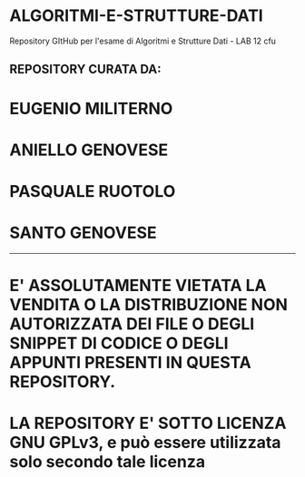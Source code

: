 # ALGORITMI-E-STRUTTURE-DATI
 Repository GItHub per l'esame di Algoritmi e Strutture Dati - LAB 12 cfu

## REPOSITORY CURATA DA:
# EUGENIO MILITERNO
# ANIELLO GENOVESE
# PASQUALE RUOTOLO
# SANTO GENOVESE
---------------------------------------------------------------------------------------------------------------------------
# E' ASSOLUTAMENTE VIETATA LA VENDITA O LA DISTRIBUZIONE NON AUTORIZZATA DEI FILE O DEGLI SNIPPET DI CODICE O DEGLI APPUNTI PRESENTI IN QUESTA REPOSITORY.

# LA REPOSITORY E' SOTTO LICENZA GNU GPLv3, e può essere utilizzata solo secondo tale licenza
